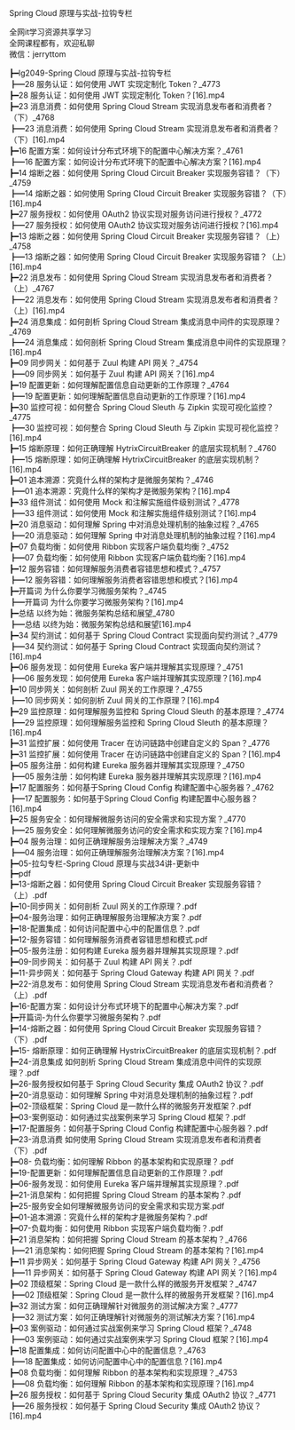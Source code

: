Spring Cloud 原理与实战-拉钩专栏

全网it学习资源共享学习<br>全网课程都有，欢迎私聊<br>微信：jerryttom<br>

┣━lg2049-Spring Cloud 原理与实战-拉钩专栏<br> ┣━28 服务认证：如何使用 JWT 实现定制化 Token？_4773<br> ┣━28 服务认证：如何使用 JWT 实现定制化 Token？[16].mp4<br> ┣━23 消息消费：如何使用 Spring Cloud Stream 实现消息发布者和消费者？（下）_4768<br> ┣━23 消息消费：如何使用 Spring Cloud Stream 实现消息发布者和消费者？（下）[16].mp4<br> ┣━16 配置方案：如何设计分布式环境下的配置中心解决方案？_4761<br> ┣━16 配置方案：如何设计分布式环境下的配置中心解决方案？[16].mp4<br> ┣━14 熔断之器：如何使用 Spring Cloud Circuit Breaker 实现服务容错？（下）_4759<br> ┣━14 熔断之器：如何使用 Spring Cloud Circuit Breaker 实现服务容错？（下）[16].mp4<br> ┣━27 服务授权：如何使用 OAuth2 协议实现对服务访问进行授权？_4772<br> ┣━27 服务授权：如何使用 OAuth2 协议实现对服务访问进行授权？[16].mp4<br> ┣━13 熔断之器：如何使用 Spring Cloud Circuit Breaker 实现服务容错？（上）_4758<br> ┣━13 熔断之器：如何使用 Spring Cloud Circuit Breaker 实现服务容错？（上）[16].mp4<br> ┣━22 消息发布：如何使用 Spring Cloud Stream 实现消息发布者和消费者？（上）_4767<br> ┣━22 消息发布：如何使用 Spring Cloud Stream 实现消息发布者和消费者？（上）[16].mp4<br> ┣━24 消息集成：如何剖析 Spring Cloud Stream 集成消息中间件的实现原理？_4769<br> ┣━24 消息集成：如何剖析 Spring Cloud Stream 集成消息中间件的实现原理？[16].mp4<br> ┣━09 同步网关：如何基于 Zuul 构建 API 网关？_4754<br> ┣━09 同步网关：如何基于 Zuul 构建 API 网关？[16].mp4<br> ┣━19 配置更新：如何理解配置信息自动更新的工作原理？_4764<br> ┣━19 配置更新：如何理解配置信息自动更新的工作原理？[16].mp4<br> ┣━30 监控可视：如何整合 Spring Cloud Sleuth 与 Zipkin 实现可视化监控？_4775<br> ┣━30 监控可视：如何整合 Spring Cloud Sleuth 与 Zipkin 实现可视化监控？[16].mp4<br> ┣━15 熔断原理：如何正确理解 HytrixCircuitBreaker 的底层实现机制？_4760<br> ┣━15 熔断原理：如何正确理解 HytrixCircuitBreaker 的底层实现机制？[16].mp4<br> ┣━01 追本溯源：究竟什么样的架构才是微服务架构？_4746<br> ┣━01 追本溯源：究竟什么样的架构才是微服务架构？[16].mp4<br> ┣━33 组件测试：如何使用 Mock 和注解实施组件级别测试？_4778<br> ┣━33 组件测试：如何使用 Mock 和注解实施组件级别测试？[16].mp4<br> ┣━20 消息驱动：如何理解 Spring 中对消息处理机制的抽象过程？_4765<br> ┣━20 消息驱动：如何理解 Spring 中对消息处理机制的抽象过程？[16].mp4<br> ┣━07 负载均衡：如何使用 Ribbon 实现客户端负载均衡？_4752<br> ┣━07 负载均衡：如何使用 Ribbon 实现客户端负载均衡？[16].mp4<br> ┣━12 服务容错：如何理解服务消费者容错思想和模式？_4757<br> ┣━12 服务容错：如何理解服务消费者容错思想和模式？[16].mp4<br> ┣━开篇词 为什么你要学习微服务架构？_4745<br> ┣━开篇词 为什么你要学习微服务架构？[16].mp4<br> ┣━总结 以终为始：微服务架构总结和展望_4780<br> ┣━总结 以终为始：微服务架构总结和展望[16].mp4<br> ┣━34 契约测试：如何基于 Spring Cloud Contract 实现面向契约测试？_4779<br> ┣━34 契约测试：如何基于 Spring Cloud Contract 实现面向契约测试？[16].mp4<br> ┣━06 服务发现：如何使用 Eureka 客户端并理解其实现原理？_4751<br> ┣━06 服务发现：如何使用 Eureka 客户端并理解其实现原理？[16].mp4<br> ┣━10 同步网关：如何剖析 Zuul 网关的工作原理？_4755<br> ┣━10 同步网关：如何剖析 Zuul 网关的工作原理？[16].mp4<br> ┣━29 监控原理：如何理解服务监控和 Spring Cloud Sleuth 的基本原理？_4774<br> ┣━29 监控原理：如何理解服务监控和 Spring Cloud Sleuth 的基本原理？[16].mp4<br> ┣━31 监控扩展：如何使用 Tracer 在访问链路中创建自定义的 Span？_4776<br> ┣━31 监控扩展：如何使用 Tracer 在访问链路中创建自定义的 Span？[16].mp4<br> ┣━05 服务注册：如何构建 Eureka 服务器并理解其实现原理？_4750<br> ┣━05 服务注册：如何构建 Eureka 服务器并理解其实现原理？[16].mp4<br> ┣━17 配置服务：如何基于Spring Cloud Config 构建配置中心服务器？_4762<br> ┣━17 配置服务：如何基于Spring Cloud Config 构建配置中心服务器？[16].mp4<br> ┣━25 服务安全：如何理解微服务访问的安全需求和实现方案？_4770<br> ┣━25 服务安全：如何理解微服务访问的安全需求和实现方案？[16].mp4<br> ┣━04 服务治理：如何正确理解服务治理解决方案？_4749<br> ┣━04 服务治理：如何正确理解服务治理解决方案？[16].mp4<br> ┣━05-拉勾专栏-Spring Cloud 原理与实战34讲-更新中<br> ┣━pdf<br> ┣━13-熔断之器：如何使用 Spring Cloud Circuit Breaker 实现服务容错？（上）.pdf<br> ┣━10-同步网关：如何剖析 Zuul 网关的工作原理？.pdf<br> ┣━04-服务治理：如何正确理解服务治理解决方案？.pdf<br> ┣━18-配置集成：如何访问配置中心中的配置信息？.pdf<br> ┣━12-服务容错：如何理解服务消费者容错思想和模式.pdf<br> ┣━05-服务注册：如何构建 Eureka 服务器并理解其实现原理？.pdf<br> ┣━09-同步网关：如何基于 Zuul 构建 API 网关？.pdf<br> ┣━11-异步网关：如何基于 Spring Cloud Gateway 构建 API 网关？.pdf<br> ┣━22-消息发布：如何使用 Spring Cloud Stream 实现消息发布者和消费者？（上）.pdf<br> ┣━16-配置方案：如何设计分布式环境下的配置中心解决方案？.pdf<br> ┣━开篇词-为什么你要学习微服务架构？.pdf<br> ┣━14-熔断之器：如何使用 Spring Cloud Circuit Breaker 实现服务容错？（下）.pdf<br> ┣━15- 熔断原理：如何正确理解 HystrixCircuitBreaker 的底层实现机制？.pdf<br> ┣━24-消息集成 如何剖析 Spring Cloud Stream 集成消息中间件的实现原理？.pdf<br> ┣━26-服务授权如何基于 Spring Cloud Security 集成 OAuth2 协议？.pdf<br> ┣━20-消息驱动：如何理解 Spring 中对消息处理机制的抽象过程？.pdf<br> ┣━02-顶级框架：Spring Cloud 是一款什么样的微服务开发框架？.pdf<br> ┣━03-案例驱动：如何通过实战案例来学习 Spring Cloud 框架？.pdf<br> ┣━17-配置服务：如何基于Spring Cloud Config 构建配置中心服务器？.pdf<br> ┣━23-消息消费 如何使用 Spring Cloud Stream 实现消息发布者和消费者（下）.pdf<br> ┣━08- 负载均衡：如何理解 Ribbon 的基本架构和实现原理？.pdf<br> ┣━19-配置更新：如何理解配置信息自动更新的工作原理？.pdf<br> ┣━06-服务发现：如何使用 Eureka 客户端并理解其实现原理？.pdf<br> ┣━21-消息架构：如何把握 Spring Cloud Stream 的基本架构？.pdf<br> ┣━25-服务安全如何理解微服务访问的安全需求和实现方案.pdf<br> ┣━01-追本溯源：究竟什么样的架构才是微服务架构？.pdf<br> ┣━07-负载均衡：如何使用 Ribbon 实现客户端负载均衡？.pdf<br> ┣━21 消息架构：如何把握 Spring Cloud Stream 的基本架构？_4766<br> ┣━21 消息架构：如何把握 Spring Cloud Stream 的基本架构？[16].mp4<br> ┣━11 异步网关：如何基于 Spring Cloud Gateway 构建 API 网关？_4756<br> ┣━11 异步网关：如何基于 Spring Cloud Gateway 构建 API 网关？[16].mp4<br> ┣━02 顶级框架：Spring Cloud 是一款什么样的微服务开发框架？_4747<br> ┣━02 顶级框架：Spring Cloud 是一款什么样的微服务开发框架？[16].mp4<br> ┣━32 测试方案：如何正确理解针对微服务的测试解决方案？_4777<br> ┣━32 测试方案：如何正确理解针对微服务的测试解决方案？[16].mp4<br> ┣━03 案例驱动：如何通过实战案例来学习 Spring Cloud 框架？_4748<br> ┣━03 案例驱动：如何通过实战案例来学习 Spring Cloud 框架？[16].mp4<br> ┣━18 配置集成：如何访问配置中心中的配置信息？_4763<br> ┣━18 配置集成：如何访问配置中心中的配置信息？[16].mp4<br> ┣━08 负载均衡：如何理解 Ribbon 的基本架构和实现原理？_4753<br> ┣━08 负载均衡：如何理解 Ribbon 的基本架构和实现原理？[16].mp4<br> ┣━26 服务授权：如何基于 Spring Cloud Security 集成 OAuth2 协议？_4771<br> ┣━26 服务授权：如何基于 Spring Cloud Security 集成 OAuth2 协议？[16].mp4